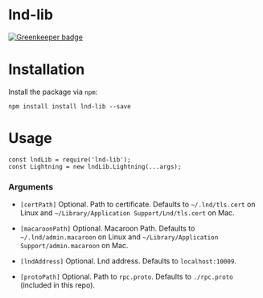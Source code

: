 # lnd-lib

[![Greenkeeper badge](https://badges.greenkeeper.io/interledgerjs/lnd-lib.svg)](https://greenkeeper.io/)

# Installation

Install the package via `npm`:

```
npm install install lnd-lib --save 
```

# Usage

```
const lndLib = require('lnd-lib');
const Lightning = new lndLib.Lightning(...args);

```

### Arguments

* `[certPath]` Optional. Path to certificate. Defaults to `~/.lnd/tls.cert` on Linux and `~/Library/Application Support/Lnd/tls.cert` on Mac.  

* `[macaroonPath]` Optional. Macaroon Path. Defaults to `~/.lnd/admin.macaroon` on Linux and `~/Library/Application Support/admin.macaroon` on Mac.  

* `[lndAddress]` Optional. Lnd address. Defaults to `localhost:10009`.  
* `[protoPath]` Optional. Path to `rpc.proto`. Defaults to `./rpc.proto` (included in this repo).



